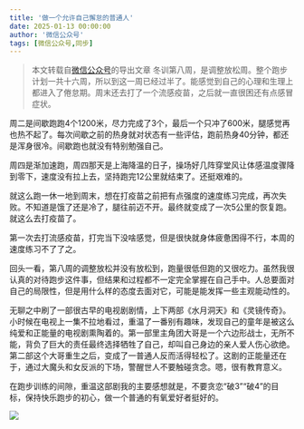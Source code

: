 ```yaml
---
title: '做一个允许自己懈怠的普通人'
date: 2025-01-13 00:00:00
author: '微信公众号'
tags: [微信公众号,同步]
---
```


> 本文转载自[微信公众号](https://mp.weixin.qq.com/)的导出文章
冬训第八周，是调整放松周。整个跑步计划一共十六周，所以到这一周已经过半了。能感觉到自己的心理和生理上都进入了倦怠期。周末还去打了一个流感疫苗，之后就一直很困还有点感冒症状。

周二是间歇跑跑4个1200米，尽力完成了3个，最后一个只冲了600米，腿感觉再也热不起了。每次间歇之前的热身就对状态有一些评估，跑前热身40分钟，都还是浑身很冷。间歇跑也就没有特别勉强自己。

周四是渐加速跑，周四那天是上海降温的日子，操场好几阵穿堂风让体感温度骤降到零下，速度没有拉上去，坚持跑完12公里就结束了。还挺艰难的。

就这么跑一休一地到周末，想在打疫苗之前把有点强度的速度练习完成，再次失败。不知道是饿了还是冷了，腿往前迈不开。最终就变成了一次5公里的恢复跑。就这么去打疫苗了。

第一次去打流感疫苗，打完当下没啥感觉，但是很快就身体疲惫困得不行，本周的速度练习不了了之。

回头一看，第八周的调整放松并没有放松到，跑量很低但跑的又很吃力。虽然我很认真的对待跑步这件事，但结果和过程都不一定完全掌握在自己手中。人总要面对自己的局限性，但是用什么样的态度去面对它，可能是能发挥一些主观能动性的。

无聊之中刷了一部很古早的电视剧剧情，上下两部《水月洞天》和《灵镜传奇》。小时候在电视上一集不拉地看过，重温了一番别有趣味，发现自己的童年是被这么纯爱和正能量的电视剧熏陶着的。第一部里主角团大哥是一个六边形战士，无所不能，背负了巨大的责任最终选择牺牲了自己，却叫自己身边的亲人爱人伤心欲绝。第二部这个大哥重生之后，变成了一普通人反而活得轻松了。这剧的正能量还在于，通过大魔头和女反派的下场，警醒世人不要触碰贪念。嗯，很有教育意义。

在跑步训练的间隙，重温这部剧我的主要感想就是，不要贪恋“破3”“破4”的目标，保持快乐跑步的初心，做一个普通的有氧爱好者挺好的。

![](./assets/17556660423650.9756554149879643.png)